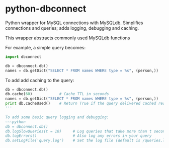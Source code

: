 # python-dbconnect

Python wrapper for MySQL connections with MySQLdb. Simplifies connections and queries; adds logging, debugging and caching.

This wrapper abstracts commonly used MySQLdb functions

For example, a simple query becomes:
~~~python
import dbconnect

db = dbconnect.db()
names = db.getDict("SELECT * FROM names WHERE type = %s", (person,))
~~~

To add add caching to the query:

~~~python
db = dbconnect.db()
db.cache(60)            # Cache TTL in seconds
names = db.getDict("SELECT * FROM names WHERE type = %s", (person,))
print db.cacheUsed()    # Return True if the query delivered cached results
'''

To add some basic query logging and debugging:
~~~python
db = dbconnect.db()
db.logSlowQueries(t = 10)     # Log queries that take more than t seconds
db.logErrors()                # Also log any errors in your query
db.setLogFile('query.log')    # Set the log file (default is /queries.log)
~~~

